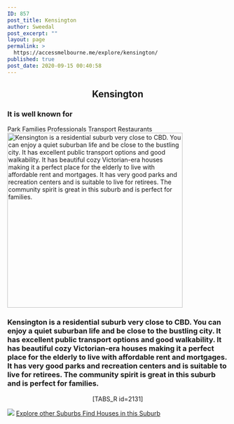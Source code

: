 ```yaml
---
ID: 857
post_title: Kensington
author: Sweedal
post_excerpt: ""
layout: page
permalink: >
  https://accessmelbourne.me/explore/kensington/
published: true
post_date: 2020-09-15 00:40:58
---
```

<!-- wp:themify-builder/canvas /--><!--themify_builder_static--><h2 style="text-align: center;"><strong>Kensington</strong></h2>
<h3><strong>It is well known for  </strong></h3>
Park
Families
Professionals
Transport
Restaurants
<img src="http://accessmelbourne.me/wp-content/uploads/2020/09/kensington-2-600x400.jpg" height="400" title="Kensington is a residential suburb very close to CBD. You can enjoy a quiet suburban life and be close to the bustling city. It has excellent public transport options and good walkability. It has beautiful cozy Victorian-era houses making it a perfect place for the elderly to live with affordable rent and mortgages. It has very good parks and recreation centers and is suitable to live for retirees. The community spirit is great in this suburb and is perfect for families." alt="Kensington is a residential suburb very close to CBD. You can enjoy a quiet suburban life and be close to the bustling city. It has excellent public transport options and good walkability. It has beautiful cozy Victorian-era houses making it a perfect place for the elderly to live with affordable rent and mortgages. It has very good parks and recreation centers and is suitable to live for retirees. The community spirit is great in this suburb and is perfect for families." srcset="https://accessmelbourne.me/wp-content/uploads/2020/09/kensington-2-600x400.jpg 600w, https://accessmelbourne.me/wp-content/uploads/2020/09/kensington-2-300x200.jpg 300w, https://accessmelbourne.me/wp-content/uploads/2020/09/kensington-2-768x512.jpg 768w, https://accessmelbourne.me/wp-content/uploads/2020/09/kensington-2-150x99.jpg 150w, https://accessmelbourne.me/wp-content/uploads/2020/09/kensington-2.jpg 800w" sizes="(max-width: 600px) 100vw, 600px" /> <h3> Kensington is a residential suburb very close to CBD. You can enjoy a quiet suburban life and be close to the bustling city. It has excellent public transport options and good walkability. It has beautiful cozy Victorian-era houses making it a perfect place for the elderly to live with affordable rent and mortgages. It has very good parks and recreation centers and is suitable to live for retirees. The community spirit is great in this suburb and is perfect for families. </h3>
<p style="text-align: center;">[TABS_R id=2131]</p>
<noscript><a href='#'><img alt=' ' src='https:&#47;&#47;public.tableau.com&#47;static&#47;images&#47;Ke&#47;Kensington_16018570101680&#47;Dashboard1&#47;1_rss.png' style='border: none' /></a></noscript><object class='tableauViz' style='display:none;'><param name='host_url' value='https%3A%2F%2Fpublic.tableau.com%2F' /> <param name='embed_code_version' value='3' /> <param name='site_root' value='' /><param name='name' value='Kensington_16018570101680&#47;Dashboard1' /><param name='tabs' value='no' /><param name='toolbar' value='yes' /><param name='static_image' value='https:&#47;&#47;public.tableau.com&#47;static&#47;images&#47;Ke&#47;Kensington_16018570101680&#47;Dashboard1&#47;1.png' /> <param name='animate_transition' value='yes' /><param name='display_static_image' value='yes' /><param name='display_spinner' value='yes' /><param name='display_overlay' value='yes' /><param name='display_count' value='yes' /><param name='language' value='en-GB' /></object>
<a href="https://accessmelbourne.me/explore/" > Explore other Suburbs </a>
<a href="https://accessmelbourne.me/find-houses/" > Find Houses in this Suburb </a><!--/themify_builder_static-->